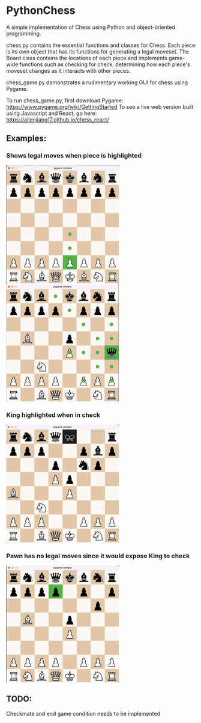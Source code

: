 # PythonChess

A simple implementation of Chess using Python and object-oriented programming.

chess.py contains the essential functions and classes for Chess. Each piece is its own object that has its functions for generating a legal moveset. The Board class contains the locations of each piece and implements game-wide functions such as checking for check, determining how each piece's moveset changes as it interacts with other pieces. 

chess_game.py demonstrates a rudimentary working GUI for chess using Pygame.

To run chess_game.py, first download Pygame: https://www.pygame.org/wiki/GettingStarted
To see a live web version built using Javascript and React, go here: https://allenjiang17.github.io/chess_react/

## Examples:

### Shows legal moves when piece is highlighted
<img src="https://github.com/allenjiang17/PythonChess/blob/main/examples/chess_ex1.png" width="300">
<img src="https://github.com/allenjiang17/PythonChess/blob/main/examples/chess_ex4.png" width="300">

### King highlighted when in check
<img src="https://github.com/allenjiang17/PythonChess/blob/main/examples/chess_ex3.png" width="300">

### Pawn has no legal moves since it would expose King to check
<img src="https://github.com/allenjiang17/PythonChess/blob/main/examples/chess_ex2.png" width="300">

## TODO:
Checkmate and end game condition needs to be implemented




 
